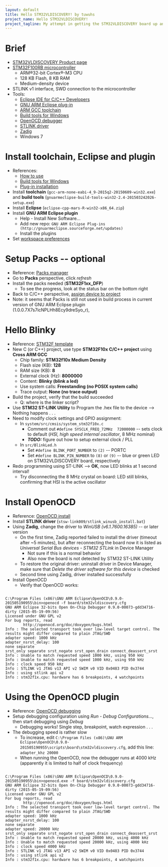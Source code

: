 ```yaml
---
layout: default
title: Hello STM32VLDISCOVERY! by tuwuhs
project_name: Hello STM32VLDISCOVERY!
project_tagline: My attempt in getting the STM32VLDISCOVERY board up and running.
---
```


# Brief
- [STM32VLDISCOVERY Product page](http://www.st.com/web/en/catalog/tools/FM116/SC959/SS1532/PF250863?sc=stm32-discovery)
- [STM32F100RB microcontroller](http://www.st.com/web/catalog/mmc/FM141/SC1169/SS1031/LN775/PF216844?sc=internet/mcu/product/216844.jsp)
  - ARM®32-bit Cortex®-M3 CPU
  - 128 KB Flash, 8 KB RAM
  - Medium-density device
- STLINK v1 interface, SWD connection to the microcontroller
- Tools: 
  - [Eclipse IDE for C/C++ Developers](https://eclipse.org/downloads/)
  - [GNU ARM Eclipse plug-in](http://gnuarmeclipse.livius.net/)
  - [ARM GCC toolchain](http://launchpad.net/gcc-arm-embedded)
  - [Build tools for Windows](https://sourceforge.net/projects/gnuarmeclipse/files/Build%20Tools/)
  - [OpenOCD debugger](http://sourceforge.net/projects/gnuarmeclipse/files/OpenOCD/Windows)
  - [STLINK driver](http://www.st.com/web/en/catalog/tools/PF260219)
  - [Zadig](http://zadig.akeo.ie/)
  - Windows 7


# Install toolchain, Eclipse and plugin
- References:
  - [How to use](http://gnuarmeclipse.livius.net/blog/use/)
  - [Build tools for Windows](http://gnuarmeclipse.livius.net/blog/build-tools-windows/)
  - [Plug-in installation](http://gnuarmeclipse.livius.net/blog/plugins-install/)
- Install **toolchain** (`gcc-arm-none-eabi-4_9-2015q2-20150609-win32.exe`) and **build tools** (`gnuarmeclipse-build-tools-win32-2.4-201503242026-setup.exe`)
- Install **Eclipse** (`eclipse-cpp-mars-R-win32-x86_64.zip`)
- Install **GNU ARM Eclipse plugin**
  - Help - Install New Software...
  - Add new repo: `GNU ARM Eclipse Plug-ins (http://gnuarmeclipse.sourceforge.net/updates)`
  - Install the plugins
- Set [workspace preferences](http://gnuarmeclipse.livius.net/blog/workspace-preferences/)


# Setup Packs -- optional
- Reference: [Packs manager](http://gnuarmeclipse.livius.net/blog/packs-manager/)
- Go to **Packs** perspective, click *refresh*
- Install the packs needed (**STM32F1xx_DFP**)
  - To see the progress, look at the status bar on the bottom right 
- Back to C/C++ perspective, [assign device to project](http://gnuarmeclipse.livius.net/blog/assign-device-project/)
- Note: it seems that Packs is still not used in build process in current version of GNU ARM Eclipse plugin (1.0.0.7X7s7icNPLHh8Ecy9dreSyo_r), 


# Hello Blinky
- Reference: [STM32F template](http://gnuarmeclipse.livius.net/blog/stm32f-template/)
- New C (or C++) project, use type **STM32F10x C/C++ project** using **Cross ARM GCC**
  - Chip family: **STM32f10x Medium Density**
  - Flash size (KB): **128**
  - RAM size (KB): **8**
  - External clock (Hz): **8000000**
  - Content: **Blinky (blink a led)**
  - Use system calls: **Freestanding (no POSIX system calls)**
  - Trace output: **None (no trace output)**
- Build the project, verify that the build succeeded
  - Q: where is the linker script?
- Use **STM32 ST-LINK Utility** to Program the .hex file to the device --> Nothing happens . . .
- Need to modify clock settings and GPIO assignment:
  - In `system/src/cmsis/system_stm32f10x.c`
    - Comment out `#define SYSCLK_FREQ_72MHz  72000000` -- sets clock to default (*HSI, high speed internal oscillator*, 8 MHz nominal)
    - **_TODO:_** figure out how to setup external clock / PLL
  - In `src/BlinkLed.h`
    - Set `#define BLINK_PORT_NUMBER` to `(2)` -- PORTC
    - Set `#define BLINK_PIN_NUMBER` to `(8)` or `(9)` -- blue or green LED on STM32VLDISCOVERY board, respectively
- Redo programming using ST-LINK --> **OK**, now LED blinks at 1 second interval!
  - Try disconnecting the 8 MHz crystal on board: LED still blinks, confirming that HSI is the active oscillator

  
# Install OpenOCD
- Reference: [OpenOCD install](http://gnuarmeclipse.livius.net/blog/openocd-install/)
- Install **STLINK driver** (`stsw-link009/stlink_winusb_install.bat`)
- Using **Zadig**, change the driver to *WinUSB (v6.1.7600.16385)* -- or later version
  - On the first time, Zadig reported failed to install the driver (timeout after ~5 minutes), but after reconnecting the board now it is listed as *Universal Serial Bus devices - STM32 STLink* in Device Manager
    - Not sure if this is a normal behavior
    - Also now the board is not detected by STM32 ST-LINK Utility
  - To restore the original driver: uninstall driver in Device Manager, make sure that *Delete the driver software for this device* is checked
  - Second time using Zadig, driver installed successfully
- Install OpenOCD
  - Verify that OpenOCD works:
<pre><code>
C:\Program Files (x86)\GNU ARM Eclipse\OpenOCD\0.9.0-201505190955\bin>openocd -f board/stm32vldiscovery.cfg
GNU ARM Eclipse 32-bits Open On-Chip Debugger 0.9.0-00073-gdd34716-dirty (2015-05-19-09:56)
Licensed under GNU GPL v2
For bug reports, read
        http://openocd.org/doc/doxygen/bugs.html
Info : The selected transport took over low-level target control. The results might differ compared to plain JTAG/SWD
adapter speed: 1000 kHz
adapter_nsrst_delay: 100
none separate
srst_only separate srst_nogate srst_open_drain connect_deassert_srst
Info : Unable to match requested speed 1000 kHz, using 950 kHz
Info : Unable to match requested speed 1000 kHz, using 950 kHz
Info : clock speed 950 kHz
Info : STLINK v1 JTAG v13 API v2 SWIM v0 VID 0x0483 PID 0x3744
Info : using stlink api v2
Info : stm32f1x.cpu: hardware has 6 breakpoints, 4 watchpoints
</code></pre>

# Using the OpenOCD plugin
- Reference: [OpenOCD debugging](http://gnuarmeclipse.livius.net/blog/openocd-debugging/)
- Setup debugging configuration using *Run - Debug Configurations...*, then start debugging using *Debug*
  - Debugging works! Single step, breakpoint, watch expression . . .
- The debugging speed is rather slow
  - To increase, edit `C:\Program Files (x86)\GNU ARM Eclipse\OpenOCD\0.9.0-201505190955\scripts\board\stm32vldiscovery.cfg`, add this line: `adapter_khz 20000`
  - When running the OpenOCD, now the debugger runs at 4000 kHz (apparently it is limited to half of clock frequency)
<pre><code>
C:\Program Files (x86)\GNU ARM Eclipse\OpenOCD\0.9.0-201505190955\bin>openocd.exe -f board/stm32vldiscovery.cfg
GNU ARM Eclipse 32-bits Open On-Chip Debugger 0.9.0-00073-gdd34716-dirty (2015-05-19-09:56)
Licensed under GNU GPL v2
For bug reports, read
        http://openocd.org/doc/doxygen/bugs.html
Info : The selected transport took over low-level target control. The results might differ compared to plain JTAG/SWD
adapter speed: 1000 kHz
adapter_nsrst_delay: 100
none separate
adapter speed: 20000 kHz
srst_only separate srst_nogate srst_open_drain connect_deassert_srst
Info : Unable to match requested speed 20000 kHz, using 4000 kHz
Info : Unable to match requested speed 20000 kHz, using 4000 kHz
Info : clock speed 4000 kHz
Info : STLINK v1 JTAG v13 API v2 SWIM v0 VID 0x0483 PID 0x3744
Info : using stlink api v2
Info : stm32f1x.cpu: hardware has 6 breakpoints, 4 watchpoints
</code></pre>
